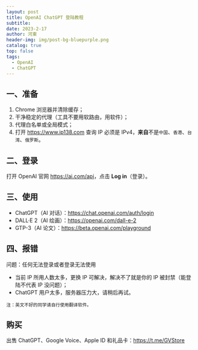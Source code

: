 ```yaml
---
layout: post
title: OpenAI ChatGPT 登陆教程
subtitle: 
date: 2023-2-17
author: 河東
header-img: img/post-bg-bluepurple.png
catalog: true
top: false
tags:
  - OpenAI
  - ChatGPT
---
```


## 一、准备

1. Chrome 浏览器并清除缓存；
2. 干净稳定的代理（工具不要用软路由，用软件）；
3. 代理白名单或全局模式；
4. 打开 <https://www.ip138.com> 查询 IP 必须是 IPv4，**来自**不是`中国`、`香港`、`台湾`、`俄罗斯`。

## 二、登录
打开 OpenAI 官网 <https://ai.com/api>，点击 **Log in**（登录）。

## 三、使用
- ChatGPT（AI 对话）：<https://chat.openai.com/auth/login>
- DALL·E 2（AI 绘画）：<https://openai.com/dall-e-2>
- GTP-3（AI 论文）：<https://beta.openai.com/playground>

## 四、报错

问题：任何无法登录或者登录无法使用

- 当前 IP 所用人数太多，更换 IP 可解决，解决不了就是你的 IP 被封禁（能登陆不代表 IP 没问题）；
- ChatGPT 用户太多，服务器压力大，请稍后再试。

`注：英文不好的同学请自行使用翻译软件。`

## 购买

出售 ChatGPT、Google Voice、Apple ID 和礼品卡：<https://t.me/GVStore>